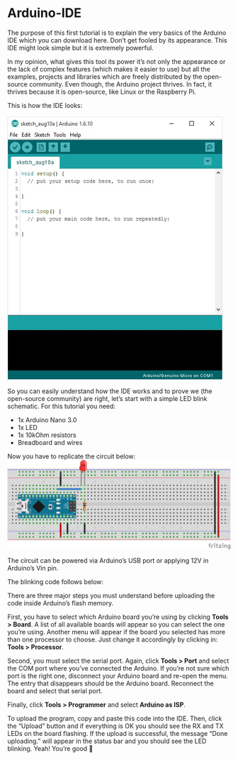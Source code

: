 # Arduino-IDE

The purpose of this first tutorial is to explain the very basics of the Arduino IDE which you can download here. Don’t get fooled by its appearance. This IDE might look simple but it is extremely powerful.

In my opinion, what gives this tool its power it’s not only the appearance or the lack of complex features (which makes it easier to use) but all the examples, projects and libraries which are freely distributed by the open-source community. Even though, the Arduino project thrives. In fact, it thrives because it is open-source, like Linux or the Raspberry Pi.

This is how the IDE looks:\
\
![alt text](resources/ArduinoIDE.jpg?raw=true)

So you can easily understand how the IDE works and to prove we (the open-source community) are right, let’s start with a simple LED blink schematic. For this tutorial you need:

- 1x Arduino Nano 3.0
- 1x LED
- 1x 10kOhm resistors
- Breadboard and wires

Now you have to replicate the circuit below:\
![alt text](resources/Arduino-IDE_bb.png?raw=true)

The circuit can be powered via Arduino’s USB port or applying 12V in Arduino’s Vin pin.

The blinking code follows below:

There are three major steps you must understand before uploading the code inside Arduino’s flash memory.

First, you have to select which Arduino board you’re using by clicking **Tools > Board**. A list of all available boards will appear so you can select the one you’re using. Another menu will appear if the board you selected has more than one processor to choose. Just change it accordingly by clicking in: **Tools > Processor**.

Second, you must select the serial port. Again, click **Tools > Port** and select the COM port where you’ve connected the Arduino. If you’re not sure which port is the right one, disconnect your Arduino board and re-open the menu. The entry that disappears should be the Arduino board. Reconnect the board and select that serial port.

Finally, click **Tools > Programmer** and select **Arduino as ISP**.

To upload the program, copy and paste this code into the IDE. Then, click the “Upload” button and if everything is OK you should see the RX and TX LEDs on the board flashing. If the upload is successful, the message “Done uploading.” will appear in the status bar and you should see the LED blinking. Yeah! You’re good 🙂
